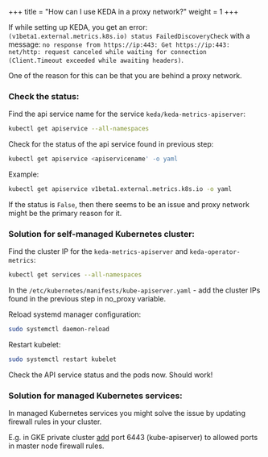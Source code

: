 +++
title = "How can I use KEDA in a proxy network?"
weight = 1
+++

If while setting up KEDA, you get an error: `(v1beta1.external.metrics.k8s.io) status FailedDiscoveryCheck` with a message: `no response from https://ip:443: Get https://ip:443: net/http: request canceled while waiting for connection (Client.Timeout exceeded while awaiting headers)`.

 One of the reason for this can be that you are behind a proxy network.

### Check the status:

Find the api service name for the service `keda/keda-metrics-apiserver`:

```sh
kubectl get apiservice --all-namespaces
```

Check for the status of the api service found in previous step:

```sh
kubectl get apiservice <apiservicename' -o yaml
```

Example:

```sh
kubectl get apiservice v1beta1.external.metrics.k8s.io -o yaml
```

If the status is `False`, then there seems to be an issue and proxy network might be the primary reason for it.

### Solution for self-managed Kubernetes cluster:

Find the cluster IP for the `keda-metrics-apiserver` and `keda-operator-metrics`:

```sh
kubectl get services --all-namespaces
```

In the `/etc/kubernetes/manifests/kube-apiserver.yaml` - add the cluster IPs found in the previous step in no_proxy variable.

Reload systemd manager configuration:

```sh
sudo systemctl daemon-reload
```

Restart kubelet:

```sh
sudo systemctl restart kubelet
```

Check the API service status and the pods now. Should work!

### Solution for managed Kubernetes services:

In managed Kubernetes services you might solve the issue by updating firewall rules in your cluster. 

E.g. in GKE private cluster [add](https://cloud.google.com/kubernetes-engine/docs/how-to/private-clusters#add_firewall_rules) port 6443 (kube-apiserver) to allowed ports in master node firewall rules.

